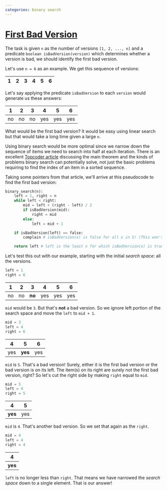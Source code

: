 ```yaml
---
categories: binary search
---
```


# [First Bad Version](https://leetcode.com/problems/first-bad-version/)

The task is given `n` as the number of versions `[1, 2, ..., n]` and a predicate `boolean isBadVersion(version)` which determines whether a version is bad, we should identify the first bad version.

Let's use `n = 6` as an example. We get this sequence of versions:

| 1 | 2 | 3 | 4 | 5 | 6 |
| - | - | - | - | - | - |

Let's say applying the predicate `isBadVersion` to each `version` would generate us these answers:

| 1 | 2 | 3 | 4 | 5 | 6 |
| - | - | - | - | - | - |
| no | no | no | yes | yes | yes |

What would be the first bad version? It would be easy using linear search but that would take a long time given a large `n`.

Using binary search would be more optimal since we narrow down the sequence of items we need to search into half at each iteration. There is an excellent [Topcoder article](https://www.topcoder.com/thrive/articles/Binary%20Search) discussing the main theorem and the kinds of problems binary search can potentially solve, not just the basic problems requiring to find the index of an item in a sorted sequence.

Taking some pointers from that article, we'll arrive at this pseudocode to find the first bad version:

```python
binary_search(n):
    left = 1, right = n
    while left < right:
        mid = left + (right - left) / 2
        if isBadVersion(mid):
            right = mid
        else:
            left = mid + 1

    if isBadVersion(left) == false:
        complain # isBadVersion(x) is false for all x in S! (This won't happen)

    return left # left is the least x for which isBadVersion(x) is true
```

Let's test this out with our example, starting with the initial _search space_: all the versions. 

```python
left = 1
right = 6
```

| 1 | 2 | 3 | 4 | 5 | 6 |
| - | - | - | - | - | - |
| no | no | **no** | yes | yes | yes |

`mid` would be `3`. But that's **not** a bad version. So we ignore left portion of the search space and move the `left` to `mid + 1`.

```python
mid = 3
left = 4
right = 6
```

| 4 | 5 | 6 |
| - | - | - |
| yes | **yes** | yes |

`mid` is `5`. That's a bad version! Surely, either it is the first bad version or the bad version is on its left. The item(s) on its right are surely not the first bad version, right? So let's cut the right side by making `right` equal to `mid`.


```python
mid = 5
left = 4
right = 5
```

| 4 | 5 |
| - | - |
| **yes** | yes |

`mid` is `4`. That's another bad version. So we set that again as the `right`.

```python
mid = 4
left = 4
right = 4
```

| 4 |
| - |
| **yes** |

`left` is no longer less than `right`. That means we have narrowed the _search space_ down to a single element. That is our answer!
